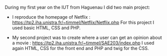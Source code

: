During my first year on the IUT from Haguenau I did two main project:

- I reproduce the homepage of Netflix : https://tp2.iha.unistra.fr/~timmel/Netflix/Netflix.php
  For this project I used basic HTML, CSS and PHP.

- My second project was to create where a user can get an opinion about a movie : https://tp2.iha.unistra.fr/~timmel/SAE203/index.php
  I used again HTML, CSS for the front end and PHP and twig for the CSS.
